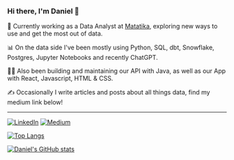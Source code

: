 ### Hi there, I'm Daniel 👋

💼 Currently working as a Data Analyst at [Matatika](https://www.matatika.com/), exploring new ways to use and get the most out of data.

📊 On the data side I've been mostly using Python, SQL, dbt, Snowflake, Postgres, Jupyter Notebooks and recently ChatGPT.

👨‍💻 Also been building and maintaining our API with Java, as well as our App with React, Javascript, HTML & CSS.

✍️ Occasionally I write articles and posts about all things data, find my medium link below!

---

<a href="https://www.linkedin.com/in/danielpdwalker/" target="_blank"><img src="https://img.shields.io/badge/LinkedIn-Profile-blue?logo=linkedin" alt="LinkedIn"></a> <a href="https://medium.com/@danielpdwalker" target="_blank"><img src="https://img.shields.io/badge/Medium-Profile-black?logo=medium" alt="Medium"></a>

[![Top Langs](https://github-readme-stats-git-masterrstaa-rickstaa.vercel.app/api/top-langs/?username=danielpdwalker&theme=tokyonight&hide=jupyter%20notebook&layout=compact)](https://github.com/anuraghazra/github-readme-stats)

[![Daniel's GitHub stats](https://github-readme-stats.vercel.app/api?username=danielpdwalker&theme=tokyonight&show_icons=true&count_private=true&number_format=long)](https://github.com/anuraghazra/github-readme-stats)

<!--
**DanielPDWalker/DanielPDWalker** is a ✨ _special_ ✨ repository because its `README.md` (this file) appears on your GitHub profile.

Here are some ideas to get you started:

- 🔭 I’m currently working on ...
- 🌱 I’m currently learning ...
- 👯 I’m looking to collaborate on ...
- 🤔 I’m looking for help with ...
- 💬 Ask me about ...
- 📫 How to reach me: ...
- 😄 Pronouns: ...
- ⚡ Fun fact: ...
-->
